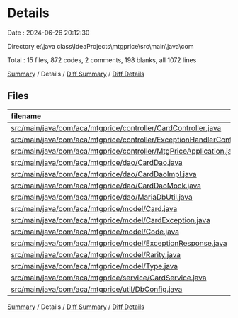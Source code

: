 # Details

Date : 2024-06-26 20:12:30

Directory e:\\java class\\IdeaProjects\\mtgprice\\src\\main\\java\\com

Total : 15 files,  872 codes, 2 comments, 198 blanks, all 1072 lines

[Summary](results.md) / Details / [Diff Summary](diff.md) / [Diff Details](diff-details.md)

## Files
| filename | language | code | comment | blank | total |
| :--- | :--- | ---: | ---: | ---: | ---: |
| [src/main/java/com/aca/mtgprice/controller/CardController.java](/src/main/java/com/aca/mtgprice/controller/CardController.java) | Java | 54 | 0 | 19 | 73 |
| [src/main/java/com/aca/mtgprice/controller/ExceptionHandlerController.java](/src/main/java/com/aca/mtgprice/controller/ExceptionHandlerController.java) | Java | 18 | 0 | 8 | 26 |
| [src/main/java/com/aca/mtgprice/controller/MtgPriceApplication.java](/src/main/java/com/aca/mtgprice/controller/MtgPriceApplication.java) | Java | 9 | 0 | 5 | 14 |
| [src/main/java/com/aca/mtgprice/dao/CardDao.java](/src/main/java/com/aca/mtgprice/dao/CardDao.java) | Java | 18 | 0 | 15 | 33 |
| [src/main/java/com/aca/mtgprice/dao/CardDaoImpl.java](/src/main/java/com/aca/mtgprice/dao/CardDaoImpl.java) | Java | 396 | 0 | 47 | 443 |
| [src/main/java/com/aca/mtgprice/dao/CardDaoMock.java](/src/main/java/com/aca/mtgprice/dao/CardDaoMock.java) | Java | 121 | 0 | 21 | 142 |
| [src/main/java/com/aca/mtgprice/dao/MariaDbUtil.java](/src/main/java/com/aca/mtgprice/dao/MariaDbUtil.java) | Java | 27 | 0 | 8 | 35 |
| [src/main/java/com/aca/mtgprice/model/Card.java](/src/main/java/com/aca/mtgprice/model/Card.java) | Java | 80 | 0 | 24 | 104 |
| [src/main/java/com/aca/mtgprice/model/CardException.java](/src/main/java/com/aca/mtgprice/model/CardException.java) | Java | 6 | 0 | 2 | 8 |
| [src/main/java/com/aca/mtgprice/model/Code.java](/src/main/java/com/aca/mtgprice/model/Code.java) | Java | 14 | 0 | 5 | 19 |
| [src/main/java/com/aca/mtgprice/model/ExceptionResponse.java](/src/main/java/com/aca/mtgprice/model/ExceptionResponse.java) | Java | 17 | 0 | 6 | 23 |
| [src/main/java/com/aca/mtgprice/model/Rarity.java](/src/main/java/com/aca/mtgprice/model/Rarity.java) | Java | 14 | 0 | 5 | 19 |
| [src/main/java/com/aca/mtgprice/model/Type.java](/src/main/java/com/aca/mtgprice/model/Type.java) | Java | 31 | 2 | 10 | 43 |
| [src/main/java/com/aca/mtgprice/service/CardService.java](/src/main/java/com/aca/mtgprice/service/CardService.java) | Java | 41 | 0 | 16 | 57 |
| [src/main/java/com/aca/mtgprice/util/DbConfig.java](/src/main/java/com/aca/mtgprice/util/DbConfig.java) | Java | 26 | 0 | 7 | 33 |

[Summary](results.md) / Details / [Diff Summary](diff.md) / [Diff Details](diff-details.md)